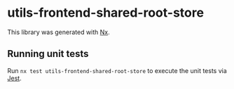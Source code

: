 # utils-frontend-shared-root-store

This library was generated with [Nx](https://nx.dev).

## Running unit tests

Run `nx test utils-frontend-shared-root-store` to execute the unit tests via [Jest](https://jestjs.io).
